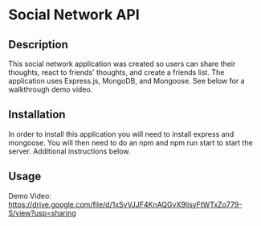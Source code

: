 # Social Network API

## Description

This social network application was created so users can share their thoughts, react to friends' thoughts, and create a friends list. The application uses Express.js, MongoDB, and Mongoose. See below for a walkthrough demo video.

## Installation

In order to install this application you will need to install express and mongoose. You will then need to do an npm and npm run start to start the server. Additional instructions below.

## Usage

Demo Video: https://drive.google.com/file/d/1xSvVJJF4KnAQGvX9lisyFtWTxZo779-S/view?usp=sharing
